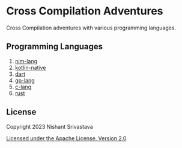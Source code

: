 # Cross Compilation Adventures

Cross Compilation adventures with various programming languages.

## Programming Languages

1. [nim-lang](/nim-lang/)
1. [kotlin-native](/kotlin-native/)
1. [dart](/dart/)
1. [go-lang](/go-lang/)
1. [c-lang](/c-lang/)
1. [rust](/rust/)
  
## License

Copyright 2023 Nishant Srivastava

[Licensed under the Apache License, Version 2.0](/LICENSE)
